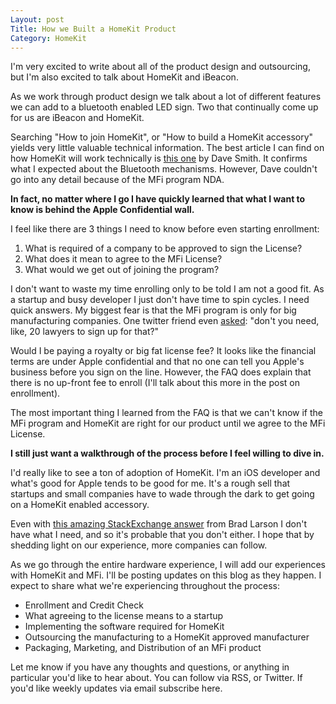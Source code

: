 ```yaml
---
Layout: post
Title: How we Built a HomeKit Product
Category: HomeKit
---
```


I'm very excited to write about all of the product design and outsourcing, but I'm also excited to talk about HomeKit and iBeacon.

As we work through product design we talk about a lot of different features we can add to a bluetooth enabled LED sign. Two that continually come up for us are iBeacon and HomeKit. 

Searching "How to join HomeKit", or "How to build a HomeKit accessory" yields very little valuable technical information. The best article I can find on how HomeKit will work technically is [this one](http://www.doubleencore.com/2014/07/ios-accessory-developers/) by Dave Smith. It confirms what I expected about the Bluetooth mechanisms. However, Dave couldn't go into any detail because of the MFi program NDA. 

**In fact, no matter where I go I have quickly learned that what I want to know is behind the Apple Confidential wall.**

I feel like there are 3 things I need to know before even starting enrollment:

1. What is required of a company to be approved to sign the License?
2. What does it mean to agree to the MFi License?
3. What would we get out of joining the program?

I don't want to waste my time enrolling only to be told I am not a good fit. As a startup and busy developer I just don't have time to spin cycles. I need quick answers. My biggest fear is that the MFi program is only for big manufacturing companies. One twitter friend even [asked](https://twitter.com/drewmck/status/496721901218455552): "don't you need, like, 20 lawyers to sign up for that?"

Would I be paying a royalty or big fat license fee? It looks like the financial terms are under Apple confidential and that no one can tell you Apple's business before you sign on the line. However, the FAQ does explain that there is no up-front fee to enroll (I'll talk about this more in the post on enrollment).

The most important thing I learned from the FAQ is that we can't know if the MFi program and HomeKit are right for our product until we agree to the MFi License. 

**I still just want a walkthrough of the process before I feel willing to dive in.**

I'd really like to see a ton of adoption of HomeKit. I'm an iOS developer and what's good for Apple tends to be good for me. It's a rough sell that startups and small companies have to wade through the dark to get going on a HomeKit enabled accessory. 

Even with [this amazing StackExchange answer](http://apple.stackexchange.com/questions/11794/can-a-hobbyist-or-individual-apply-for-apples-mfi-program) from Brad Larson I don't have what I need, and so it's probable that you don't either. I hope that by shedding light on our experience, more companies can follow.

As we go through the entire hardware experience, I will add our experiences with HomeKit and MFi. I'll be posting updates on this blog as they happen. I expect to share what we're experiencing throughout the process:

* Enrollment and Credit Check
* What agreeing to the license means to a startup
* Implementing the software required for HomeKit
* Outsourcing the manufacturing to a HomeKit approved manufacturer
* Packaging, Marketing, and Distribution of an MFi product

Let me know if you have any thoughts and questions, or anything in particular you'd like to hear about. You can follow via RSS, or Twitter. If you'd like weekly updates via email subscribe here.